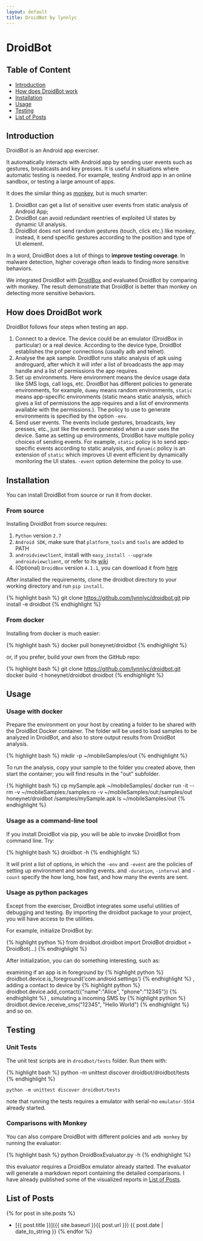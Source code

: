 ```yaml
---
layout: default
title: DroidBot by lynnlyc
---
```


# DroidBot

## Table of Content

+ [Introduction](#introduction)
+ [How does DroidBot work](#how-does-droidbot-work)
+ [Installation](#installation)
+ [Usage](#usage)
+ [Testing](#testing)
+ [List of Posts](#list-of-posts)

## Introduction
DroidBot is an Android app exerciser.

It automatically interacts with Android app by sending user events such as gestures, broadcasts and key presses.
It is useful in situations where automatic testing is needed. 
For example, testing Android app in an online sandbox, or testing a large amount of apps.

It does the similar thing as [monkey](http://developer.android.com/tools/help/monkey.html), but is much smarter:

1. DroidBot can get a list of sensitive user events from static analysis of Android App;
2. DroidBot can avoid redundant reentries of exploited UI states by dynamic UI analysis.
3. DroidBot does not send random gestures (touch, click etc.) like monkey, instead, 
it send specific gestures according to the position and type of UI element.

In a word, DroidBot does a lot of things to **improve testing coverage**.
In malware detection, higher coverage often leads to finding more sensitive behaviors.

We integrated DroidBot with [DroidBox](https://github.com/pjlantz/droidbox)
and evaluated DroidBot by comparing with monkey. 
The result demonstrate that DroidBot is better than monkey on detecting more sensitive behaviors.

## How does DroidBot work
DroidBot follows four steps when testing an app.

1. Connect to a device. The device could be an emulator (DroidBox in particular) or a real device. 
According to the device type, DroidBot establishes the proper connections (usually adb and telnet).
2. Analyse the apk sample. DroidBot runs static analysis of apk using androguard, 
after which it will infer a list of broadcasts the app may handle and a list of permissions the app requires.
3. Set up environments. Here environment means the device usage data like SMS logs, call logs, etc.
DroidBot has different policies to generate environments, for example, 
`dummy` means random environments, `static` means app-specific environments 
(static means static analysis, which gives a list of permissions the app requires 
and a list of environments available with the permissions.). 
The policy to use to generate environments is specified by the option `-env`.
4. Send user events. The events include gestures, broadcasts, key presses, etc., 
just like the events generated when a user uses the device. 
Same as setting up environments, DroidBot have multiple policy choices of sending events. For example, 
`static` policy is to send app-specific events according to static analysis, and `dynamic` policy 
is an extension of `static` which improves UI event efficient by dynamically monitoring the UI states.
`-event` option determine the policy to use.

## Installation
You can install DroidBot from source or run it from docker.

### From source

Installing DroidBot from source requires:

1. `Python` version `2.7`
2. `Android SDK`, make sure that `platform_tools` and `tools` are added to PATH
3. `androidviewclient`, install with `easy_install --upgrade androidviewclient`, 
or refer to its [wiki](https://github.com/dtmilano/AndroidViewClient/wiki)
4. (Optional) `DroidBox` version `4.1.1`, 
you can download it from [here](http://droidbox.googlecode.com/files/DroidBox411RC.tar.gz)

After installed the requirements, clone the droidbot directory to your working directory and run `pip install`.

{% highlight bash %}
git clone https://github.com/lynnlyc/droidbot.git
pip install -e droidbot
{% endhighlight %}

### From docker

Installing from docker is much easier:

{% highlight bash %}
docker pull honeynet/droidbot
{% endhighlight %}

or, if you prefer, build your own from the GitHub repo:

{% highlight bash %}
git clone https://github.com/lynnlyc/droidbot.git
docker build -t honeynet/droidbot droidbot
{% endhighlight %}

## Usage

### Usage with docker
Prepare the environment on your host by creating a folder to be shared with the DroidBot Docker container. 
The folder will be used to load samples to be analyzed in DroidBot, 
and also to store output results from DroidBot analysis.

{% highlight bash %}
mkdir -p ~/mobileSamples/out
{% endhighlight %}

To run the analysis, copy your sample to the folder you created above, 
then start the container; you will find results in the "out" subfolder.

{% highlight bash %}
cp mySample.apk ~/mobileSamples/
docker run -it --rm -v ~/mobileSamples:/samples:ro -v ~/mobileSamples/out:/samples/out honeynet/droidbot /samples/mySample.apk
ls ~/mobileSamples/out
{% endhighlight %}

### Usage as a command-line tool
If you install DroidBot via pip, you will be able to invoke DroidBot from command line. Try:

{% highlight bash %}
droidbot -h
{% endhighlight %}

It will print a list of options, 
in which the `-env` and `-event` are the policies of setting up environment and sending events.
and `-duration`, `-interval` and `-count` specify the how long, how fast, and how many the events are sent.

### Usage as python packages
Except from the exerciser, DroidBot integrates some useful utilities of debugging and testing.
By importing the droidbot package to your project, you will have access to the utilities.

For example, initialize DroidBot by:

{% highlight python %}
from droidbot.droidbot import DroidBot
droidbot = DroidBot(...)
{% endhighlight %}

After initialization, you can do something interesting, such as:

examining if an app is in foreground by
{% highlight python %}
droidbot.device.is_foreground('com.android.settings')
{% endhighlight %}
, adding a contact to device by 
{% highlight python %}
droidbot.device.add_contact({"name":"Alice", "phone":"12345"})
{% endhighlight %}
, simulating a incoming SMS by
{% highlight python %}
droidbot.device.receive_sms("12345", "Hello World")
{% endhighlight %}
and so on.

## Testing

### Unit Tests
The unit test scripts are in `droidbot/tests` folder. Run them with:

{% highlight bash %}
python -m unittest discover droidbot/droidbot/tests
{% endhighlight %}
```
python -m unittest discover droidbot/tests
```

note that running the tests requires a emulator with serial-no `emulator-5554` already started.

### Comparisons with Monkey
You can also compare DroidBot with different policies and `adb monkey` by running the evaluator:

{% highlight bash %}
python DroidBoxEvaluator.py -h
{% endhighlight %}

this evaluator requires a DroidBox emulator already started. 
The evaluator will generate a markdown report containing the detailed comparisons. 
I have already published some of the visualized reports in [List of Posts](list-of-posts).

## List of Posts

{% for post in site.posts %}
+ [{{ post.title }}]({{ site.baseurl }}{{ post.url }}) {{ post.date | date_to_string }} 
{% endfor %}